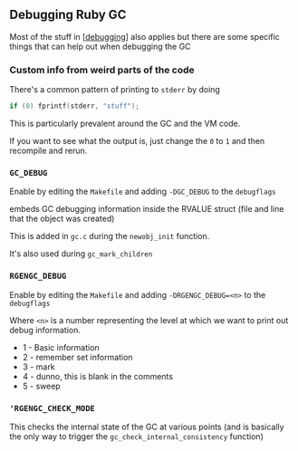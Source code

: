 ## Debugging Ruby GC

Most of the stuff in [[debugging]] also applies but there are some specific
things that can help out when debugging the GC

### Custom info from weird parts of the code

There's a common pattern of printing to `stderr` by doing

```c
if (0) fprintf(stderr, "stuff");
```

This is particularly prevalent around the GC and the VM code.

If you want to see what the output is, just change the `0` to `1` and then
recompile and rerun.

### `GC_DEBUG`

Enable by editing the `Makefile` and adding `-DGC_DEBUG` to the `debugflags`

embeds GC debugging information inside the RVALUE struct (file and line that the
object was created)

This is added in `gc.c` during the `newobj_init` function.

It's also used during `gc_mark_children`

### `RGENGC_DEBUG`

Enable by editing the `Makefile` and adding `-DRGENGC_DEBUG=<n>` to the
`debugflags`

Where `<n>` is a number representing the level at which we want to print out
debug information.

* 1 - Basic information
* 2 - remember set information
* 3 - mark
* 4 - dunno, this is blank in the comments
* 5 - sweep

### `'RGENGC_CHECK_MODE`

This checks the internal state of the GC at various points (and is basically the
only way to trigger the `gc_check_internal_consistency` function)


[//begin]: # "Autogenerated link references for markdown compatibility"
[debugging]: debugging "Debugging"
[//end]: # "Autogenerated link references"
